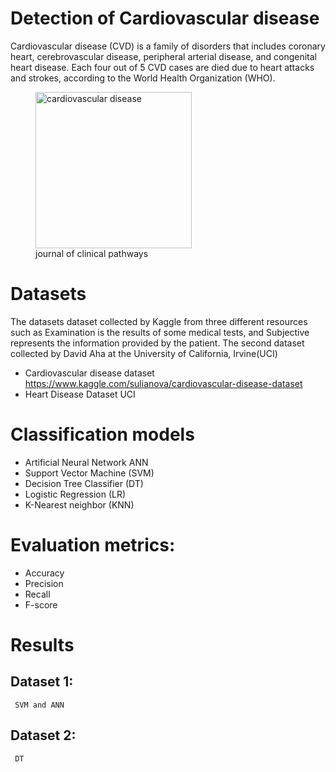 # Detection of Cardiovascular disease
Cardiovascular disease (CVD) is a family of disorders that includes coronary heart, cerebrovascular disease, peripheral
arterial disease, and congenital heart disease. Each four out of 5 CVD cases are died due to heart attacks and strokes,
according to the World Health Organization (WHO).

<figure>
  <img width="250"  alt="cardiovascular disease" src="https://user-images.githubusercontent.com/29495885/115125597-ea21d880-9fd1-11eb-9ba6-e142ef38d235.png">
  <figcaption>journal of clinical pathways</figcaption>
</figure>


# Datasets
The datasets dataset collected by Kaggle from three different resources such as Examination is the results of some medical tests, and Subjective represents the information provided by the patient. The second dataset collected by David Aha at the University of California, Irvine(UCI)

  - Cardiovascular disease dataset 
    https://www.kaggle.com/sulianova/cardiovascular-disease-dataset
   - Heart Disease Dataset UCI 

# Classification models 
  - Artificial Neural Network ANN
  - Support Vector Machine (SVM)
  - Decision Tree Classifier (DT)
  - Logistic Regression (LR)
  - K-Nearest neighbor (KNN)

# Evaluation metrics: 
  - Accuracy 
  - Precision
  - Recall
  - F-score
# Results
  ## Dataset 1:
     SVM and ANN
  ## Dataset 2:
     DT
 
